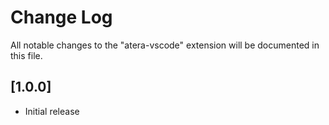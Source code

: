 # Change Log

All notable changes to the "atera-vscode" extension will be documented in this file.

## [1.0.0]

- Initial release
